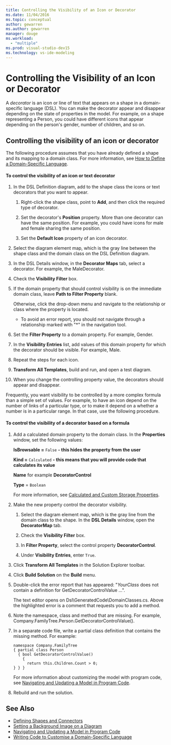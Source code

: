 ```yaml
---
title: Controlling the Visibility of an Icon or Decorator
ms.date: 11/04/2016
ms.topic: conceptual
author: gewarren
ms.author: gewarren
manager: douge
ms.workload:
  - "multiple"
ms.prod: visual-studio-dev15
ms.technology: vs-ide-modeling
---
```

# Controlling the Visibility of an Icon or Decorator
A *decorator* is an icon or line of text that appears on a shape in a domain-specific language (DSL). You can make the decorator appear and disappear depending on the state of properties in the model. For example, on a shape representing a Person, you could have different icons that appear depending on the person's gender, number of children, and so on.

## Controlling the visibility of an icon or decorator
 The following procedure assumes that you have already defined a shape and its mapping to a domain class. For more information, see [How to Define a Domain-Specific Language](../modeling/how-to-define-a-domain-specific-language.md).

#### To control the visibility of an icon or text decorator

1.  In the DSL Definition diagram, add to the shape class the icons or text decorators that you want to appear.

    1.  Right-click the shape class, point to **Add**, and then click the required type of decorator.

    2.  Set the decorator's **Position** property. More than one decorator can have the same position. For example, you could have icons for male and female sharing the same position.

    3.  Set the **Default Icon** property of an icon decorator.

2.  Select the diagram element map, which is the gray line between the shape class and the domain class on the DSL Definition diagram.

3.  In the DSL Details window, in the **Decorator Maps** tab, select a decorator. For example, the MaleDecorator.

4.  Check the **Visibility Filter** box.

5.  If the domain property that should control visibility is on the immediate domain class, leave **Path to Filter Property** blank.

     Otherwise, click the drop-down menu and navigate to the relationship or class where the property is located.

    -   To avoid an error report, you should not navigate through a relationship marked with "*" in the navigation tool.

6.  Set the **Filter Property** to a domain property. For example, Gender.

7.  In the **Visibility Entries** list, add values of this domain property for which the decorator should be visible. For example, Male.

8.  Repeat the steps for each icon.

9. **Transform All Templates**, build and run, and open a test diagram.

10. When you change the controlling property value, the decorators should appear and disappear.

 Frequently, you want visibility to be controlled by a more complex formula than a simple set of values. For example, to have an icon depend on the number of links of a particular type, or to make it depend on a whether a number is in a particular range. In that case, use the following procedure.

#### To control the visibility of a decorator based on a formula

1.  Add a calculated domain property to the domain class. In the **Properties** window, set the following values:

     **IsBrowsable =**  `False`  **- this hides the property from the user**

     **Kind =**  `Calculated`  **- this means that you will provide code that calculates its value**

     **Name** for example **DecoratorControl**

     **Type** = `Boolean`

     For more information, see [Calculated and Custom Storage Properties](../modeling/calculated-and-custom-storage-properties.md).

2.  Make the new property control the decorator visibility.

    1.  Select the diagram element map, which is the gray line from the domain class to the shape. In the **DSL Details** window, open the **DecoratorMap** tab.

    2.  Check the **Visibility Filter** box.

    3.  In **Filter Property**, select the control property **DecoratorControl**.

    4.  Under **Visibility Entries**, enter `True`.

3.  Click **Transform All Templates** in the Solution Explorer toolbar.

4.  Click **Build Solution** on the **Build** menu.

5.  Double-click the error report that has appeared: "*YourClass* does not contain a definition for GetDecoratorControlValue ...".

     The text editor opens on Dsl\GeneratedCode\DomainClasses.cs. Above the highlighted error is a comment that requests you to add a method.

6.  Note the namespace, class and method that are missing.  For example, Company.FamilyTree.Person.GetDecoratorControlValue().

7.  In a separate code file, write a partial class definition that contains the missing method. For example:

    ```
    namespace Company.FamilyTree
    { partial class Person
      { bool GetDecoratorControlValue()
        {
          return this.Children.Count > 0;
    } } }
    ```

     For more information about customizing the model with program code, see [Navigating and Updating a Model in Program Code](../modeling/navigating-and-updating-a-model-in-program-code.md).

8.  Rebuild and run the solution.

## See Also

- [Defining Shapes and Connectors](../modeling/defining-shapes-and-connectors.md)
- [Setting a Background Image on a Diagram](../modeling/setting-a-background-image-on-a-diagram.md)
- [Navigating and Updating a Model in Program Code](../modeling/navigating-and-updating-a-model-in-program-code.md)
- [Writing Code to Customise a Domain-Specific Language](../modeling/writing-code-to-customise-a-domain-specific-language.md)